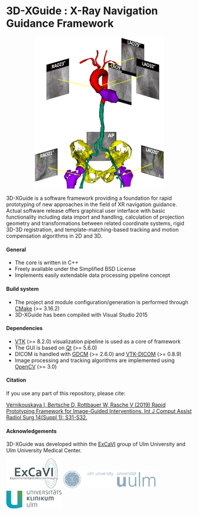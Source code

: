 # 3D-XGuide : X-Ray Navigation Guidance Framework
<p align=center>
<img src="MODEL_FUSION.png" width="350">

3D-XGuide is a software framework providing a foundation for rapid prototyping of new approaches in the field of XR navigation guidance.
Actual software release offers graphical user interface with basic functionality including data import and handling, calculation of projection geometry and transformations between related coordinate systems, rigid 3D-3D registration, and template-matching-based tracking and motion compensation algorithms in 2D and 3D.

#### General
 - The core is written in C++
 - Freely available under the Simplified BSD License
 - Implements easily extendable data processing pipeline concept

#### Build system
 - The project and module configuration/generation is performed through [CMake](https://cmake.org/) (>= 3.16.2)
 - 3D-XGuide has been compiled with Visual Studio 2015
 
 #### Dependencies
 - [VTK](https://www.vtk.org/) (>= 8.2.0) visualization pipeline is used as a core of framework
 - The GUI is based on [Qt](https://www.qt.io/) (>= 5.6.0)
 - DICOM is handled with [GDCM](https://github.com/malaterre/GDCM) (>= 2.6.0) and [VTK-DICOM](https://github.com/dgobbi/vtk-dicom/) (>= 0.8.9)
 - Image processing and tracking algorithms are implemented using [OpenCV](https://opencv.org/) (>= 3.0)

#### Citation
If you use any part of this repository, please cite:

[Vernikouskaya I, Bertsche D, Rottbauer W, Rasche V (2019) Rapid Prototyping Framework for Image-Guided Interventions. Int J Comput Assist Radiol Surg 14(Suppl 1): S31-S32.](https://doi.org/10.1007/s11548-019-01969-3)

#### Acknowledgements
3D-XGuide was developed within the [ExCaVI](https://www.uniklinik-ulm.de/innere-medizin-ii/experimentelle-forschung/experimental-cardiovascular-imaging-excavi.html) group of Ulm University and Ulm University Medical Center. 

<img src="logoExCavi.png" width="150">
<img src="logo_30_sRGB.jpg" width="250">
<img src="logo_klinik.png" width="150">

